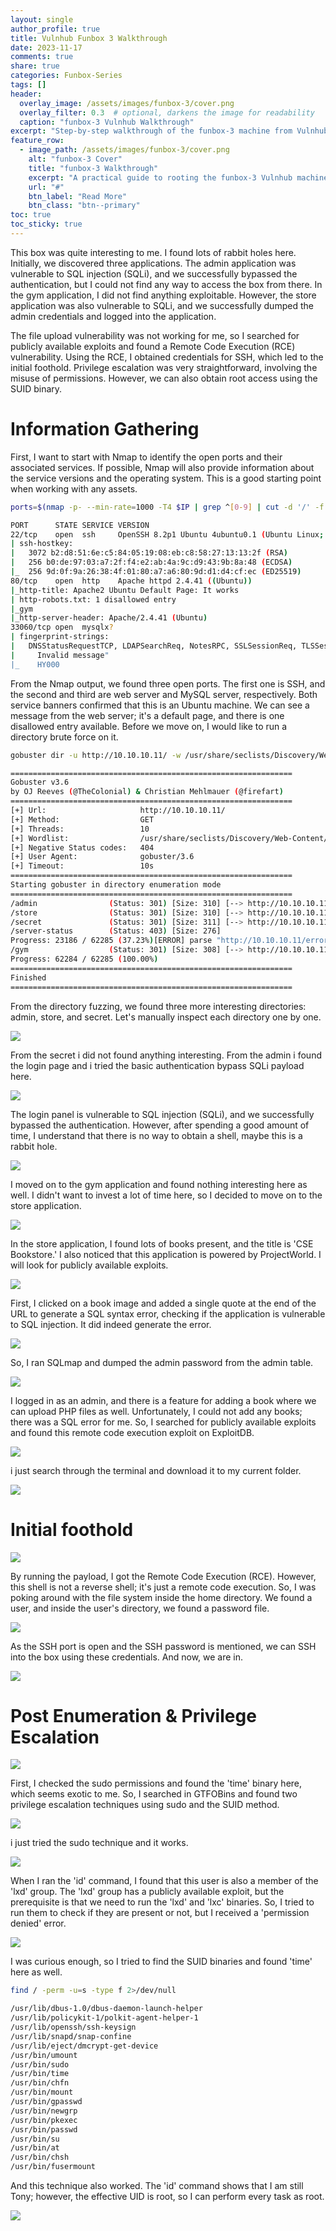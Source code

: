 ```yaml
---
layout: single
author_profile: true
title: Vulnhub Funbox 3 Walkthrough 
date: 2023-11-17
comments: true
share: true
categories: Funbox-Series
tags: []
header:
  overlay_image: /assets/images/funbox-3/cover.png
  overlay_filter: 0.3  # optional, darkens the image for readability
  caption: "funbox-3 Vulnhub Walkthrough"
excerpt: "Step-by-step walkthrough of the funbox-3 machine from Vulnhub."
feature_row:
  - image_path: /assets/images/funbox-3/cover.png
    alt: "funbox-3 Cover"
    title: "funbox-3 Walkthrough"
    excerpt: "A practical guide to rooting the funbox-3 Vulnhub machine."
    url: "#"
    btn_label: "Read More"
    btn_class: "btn--primary"
toc: true
toc_sticky: true
---
```


This box was quite interesting to me. I found lots of rabbit holes here. Initially, we discovered three applications. The admin application was vulnerable to SQL injection (SQLi), and we successfully bypassed the authentication, but I could not find any way to access the box from there. In the gym application, I did not find anything exploitable. However, the store application was also vulnerable to SQLi, and we successfully dumped the admin credentials and logged into the application.

The file upload vulnerability was not working for me, so I searched for publicly available exploits and found a Remote Code Execution (RCE) vulnerability. Using the RCE, I obtained credentials for SSH, which led to the initial foothold. Privilege escalation was very straightforward, involving the misuse of permissions. However, we can also obtain root access using the SUID binary.

# Information Gathering

First, I want to start with Nmap to identify the open ports and their associated services. If possible, Nmap will also provide information about the service versions and the operating system. This is a good starting point when working with any assets.

```bash
ports=$(nmap -p- --min-rate=1000 -T4 $IP | grep ^[0-9] | cut -d '/' -f 1 | tr '\n' ',' | sed s/,$//) ; nmap -p$ports -sC -sV -oN nmap/service_scan $IP

PORT      STATE SERVICE VERSION
22/tcp    open  ssh     OpenSSH 8.2p1 Ubuntu 4ubuntu0.1 (Ubuntu Linux; protocol 2.0)
| ssh-hostkey: 
|   3072 b2:d8:51:6e:c5:84:05:19:08:eb:c8:58:27:13:13:2f (RSA)
|   256 b0:de:97:03:a7:2f:f4:e2:ab:4a:9c:d9:43:9b:8a:48 (ECDSA)
|_  256 9d:0f:9a:26:38:4f:01:80:a7:a6:80:9d:d1:d4:cf:ec (ED25519)
80/tcp    open  http    Apache httpd 2.4.41 ((Ubuntu))
|_http-title: Apache2 Ubuntu Default Page: It works
| http-robots.txt: 1 disallowed entry 
|_gym
|_http-server-header: Apache/2.4.41 (Ubuntu)
33060/tcp open  mysqlx?
| fingerprint-strings: 
|   DNSStatusRequestTCP, LDAPSearchReq, NotesRPC, SSLSessionReq, TLSSessionReq, X11Probe, afp: 
|     Invalid message"
|_    HY000
```

From the Nmap output, we found three open ports. The first one is SSH, and the second and third are web server and MySQL server, respectively. Both service banners confirmed that this is an Ubuntu machine. We can see a message from the web server; it's a default page, and there is one disallowed entry available. Before we move on, I would like to run a directory brute force on it.

```bash
gobuster dir -u http://10.10.10.11/ -w /usr/share/seclists/Discovery/Web-Content/raft-large-directories.txt 

===============================================================
Gobuster v3.6
by OJ Reeves (@TheColonial) & Christian Mehlmauer (@firefart)
===============================================================
[+] Url:                     http://10.10.10.11/
[+] Method:                  GET
[+] Threads:                 10
[+] Wordlist:                /usr/share/seclists/Discovery/Web-Content/raft-large-directories.txt
[+] Negative Status codes:   404
[+] User Agent:              gobuster/3.6
[+] Timeout:                 10s
===============================================================
Starting gobuster in directory enumeration mode
===============================================================
/admin                (Status: 301) [Size: 310] [--> http://10.10.10.11/admin/]
/store                (Status: 301) [Size: 310] [--> http://10.10.10.11/store/]
/secret               (Status: 301) [Size: 311] [--> http://10.10.10.11/secret/]
/server-status        (Status: 403) [Size: 276]
Progress: 23186 / 62285 (37.23%)[ERROR] parse "http://10.10.10.11/error\x1f_log": net/url: invalid control character in URL
/gym                  (Status: 301) [Size: 308] [--> http://10.10.10.11/gym/]
Progress: 62284 / 62285 (100.00%)
===============================================================
Finished
===============================================================
```

From the directory fuzzing, we found three more interesting directories: admin, store, and secret. Let's manually inspect each directory one by one.

![](/assets/images/funbox-3/1.png)

From the secret i did not found anything interesting. From the admin i found the login page and i tried the basic authentication bypass SQLi payload here.

![](/assets/images/funbox-3/2.png)

The login panel is vulnerable to SQL injection (SQLi), and we successfully bypassed the authentication. However, after spending a good amount of time, I understand that there is no way to obtain a shell, maybe this is a rabbit hole. 

![](/assets/images/funbox-3/3.png)

I moved on to the gym application and found nothing interesting here as well. I didn't want to invest a lot of time here, so I decided to move on to the store application.

![](/assets/images/funbox-3/4.png)

In the store application, I found lots of books present, and the title is 'CSE Bookstore.' I also noticed that this application is powered by ProjectWorld. I will look for publicly available exploits.

![](/assets/images/funbox-3/5.png)

First, I clicked on a book image and added a single quote at the end of the URL to generate a SQL syntax error, checking if the application is vulnerable to SQL injection. It did indeed generate the error.

![](/assets/images/funbox-3/6.png)

So, I ran SQLmap and dumped the admin password from the admin table.

![](/assets/images/funbox-3/7.png)

I logged in as an admin, and there is a feature for adding a book where we can upload PHP files as well. Unfortunately, I could not add any books; there was a SQL error for me. So, I searched for publicly available exploits and found this remote code execution exploit on ExploitDB.

![](/assets/images/funbox-3/8.png)

i just search through the terminal and download it to my current folder.

![](/assets/images/funbox-3/9.png)

# Initial foothold

![](/assets/images/funbox-3/10.png)

By running the payload, I got the Remote Code Execution (RCE). However, this shell is not a reverse shell; it's just a remote code execution. So, I was poking around with the file system inside the home directory. We found a user, and inside the user's directory, we found a password file.

![](/assets/images/funbox-3/11.png)

As the SSH port is open and the SSH password is mentioned, we can SSH into the box using these credentials. And now, we are in.

![](/assets/images/funbox-3/12.png)

# Post Enumeration & Privilege Escalation

![](/assets/images/funbox-3/13.png)

First, I checked the sudo permissions and found the 'time' binary here, which seems exotic to me. So, I searched in GTFOBins and found two privilege escalation techniques using sudo and the SUID method.

![](/assets/images/funbox-3/14.png)

i just tried the sudo technique and it works.

![](/assets/images/funbox-3/15.png)

When I ran the 'id' command, I found that this user is also a member of the 'lxd' group. The 'lxd' group has a publicly available exploit, but the prerequisite is that we need to run the 'lxd' and 'lxc' binaries. So, I tried to run them to check if they are present or not, but I received a 'permission denied' error.

![](/assets/images/funbox-3/16.png)

I was curious enough, so I tried to find the SUID binaries and found 'time' here as well. 

```bash
find / -perm -u=s -type f 2>/dev/null

/usr/lib/dbus-1.0/dbus-daemon-launch-helper
/usr/lib/policykit-1/polkit-agent-helper-1
/usr/lib/openssh/ssh-keysign
/usr/lib/snapd/snap-confine
/usr/lib/eject/dmcrypt-get-device
/usr/bin/umount
/usr/bin/sudo
/usr/bin/time
/usr/bin/chfn
/usr/bin/mount
/usr/bin/gpasswd
/usr/bin/newgrp
/usr/bin/pkexec
/usr/bin/passwd
/usr/bin/su
/usr/bin/at
/usr/bin/chsh
/usr/bin/fusermount
```

And this technique also worked. The 'id' command shows that I am still Tony; however, the effective UID is root, so I can perform every task as root.

![](/assets/images/funbox-3/17.png)